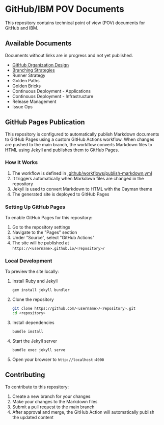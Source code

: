 # GitHub/IBM POV Documents

This repository contains technical point of view (POV) documents for GitHub and IBM.

## Available Documents
Documents without links are in progress and not yet published.

- [GitHub Organization Design](organization-design.md)
- [Branching Strategies](branching-strategies.md)
- Runner Strategy
- Golden Paths
- Golden Bricks
- Continuous Deployment - Applications
- Continouos Deployment - Infrastructure
- Release Management
- Issue Ops

## GitHub Pages Publication

This repository is configured to automatically publish Markdown documents to GitHub Pages using a custom GitHub Actions workflow. When changes are pushed to the main branch, the workflow converts Markdown files to HTML using Jekyll and publishes them to GitHub Pages.

### How It Works

1. The workflow is defined in [.github/workflows/publish-markdown.yml](.github/workflows/publish-markdown.yml)
2. It triggers automatically when Markdown files are changed in the repository
3. Jekyll is used to convert Markdown to HTML with the Cayman theme
4. The generated site is deployed to GitHub Pages

### Setting Up GitHub Pages

To enable GitHub Pages for this repository:

1. Go to the repository settings
2. Navigate to the "Pages" section
3. Under "Source", select "GitHub Actions"
4. The site will be published at `https://<username>.github.io/<repository>/`

### Local Development

To preview the site locally:

1. Install Ruby and Jekyll
   ```bash
   gem install jekyll bundler
   ```

2. Clone the repository
   ```bash
   git clone https://github.com/<username>/<repository>.git
   cd <repository>
   ```

3. Install dependencies
   ```bash
   bundle install
   ```

4. Start the Jekyll server
   ```bash
   bundle exec jekyll serve
   ```

5. Open your browser to `http://localhost:4000`

## Contributing

To contribute to this repository:

1. Create a new branch for your changes
2. Make your changes to the Markdown files
3. Submit a pull request to the main branch
4. After approval and merge, the GitHub Action will automatically publish the updated content
